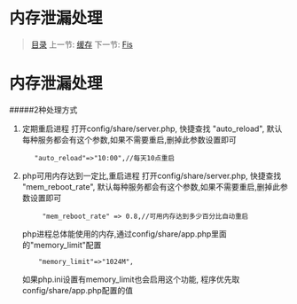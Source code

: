 #  内存泄漏处理

   > [目录](<index.md>)
   > 上一节: [缓存](2.4.md)
   > 下一节: [Fis](2.6.md)


   内存泄漏处理
========
#####2种处理方式
1. 定期重启进程
    打开config/share/server.php, 快捷查找 "auto_reload", 默认每种服务都会有这个参数,如果不需要重启,删掉此参数设置即可
    ```
       "auto_reload"=>"10:00",//每天10点重启
    ```
2. php可用内存达到一定比,重启进程
   打开config/share/server.php, 快捷查找 "mem_reboot_rate", 默认每种服务都会有这个参数,如果不需要重启,删掉此参数设置即可
    ```
         "mem_reboot_rate" => 0.8,//可用内存达到多少百分比自动重启
    ```
    php进程总体能使用的内存,通过config/share/app.php里面的"memory_limit"配置
    ```
        "memory_limit"=>"1024M",
    ```
    如果php.ini设置有memory_limit也会启用这个功能, 程序优先取config/share/app.php配置的值

